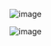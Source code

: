 




![image](https://github.com/Pylek00/Path-Solver/assets/63428486/622a85f2-450b-42bf-9eda-7eeec728bd54)



![image](https://github.com/Pylek00/Path-Solver/assets/63428486/1b9f45e2-1c51-4069-8cfd-604073208206)
